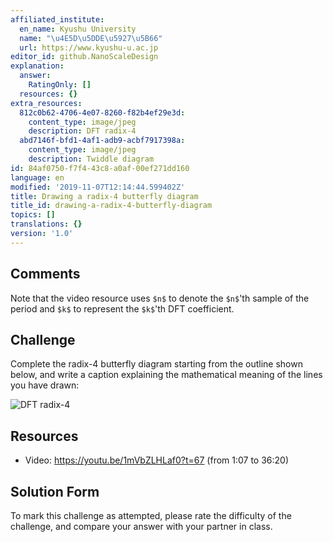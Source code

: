 ```yaml
---
affiliated_institute:
  en_name: Kyushu University
  name: "\u4E5D\u5DDE\u5927\u5B66"
  url: https://www.kyushu-u.ac.jp
editor_id: github.NanoScaleDesign
explanation:
  answer:
    RatingOnly: []
  resources: {}
extra_resources:
  812c0b62-4706-4e07-8260-f82b4ef29e3d:
    content_type: image/jpeg
    description: DFT radix-4
  abd7146f-bfd1-4af1-adb9-acbf7917398a:
    content_type: image/jpeg
    description: Twiddle diagram
id: 84af0750-f7f4-43c8-a0af-00ef271dd160
language: en
modified: '2019-11-07T12:14:44.599402Z'
title: Drawing a radix-4 butterfly diagram
title_id: drawing-a-radix-4-butterfly-diagram
topics: []
translations: {}
version: '1.0'
---
```


## Comments
Note that the video resource uses `$n$` to denote the `$n$`'th sample of the period and `$k$` to represent the `$k$`'th DFT coefficient.


## Challenge
Complete the radix-4 butterfly diagram starting from the outline shown below, and write a caption explaining the mathematical meaning of the lines you have drawn:

![DFT radix-4](/api/v0/teachers/github.NanoScaleDesign/resources/public/812c0b62-4706-4e07-8260-f82b4ef29e3d.jpeg/812c0b62-4706-4e07-8260-f82b4ef29e3d.jpeg)

## Resources
- Video: https://youtu.be/1mVbZLHLaf0?t=67 (from 1:07 to 36:20)


## Solution Form
To mark this challenge as attempted, please rate the difficulty of the challenge, and compare your answer with your partner in class.
